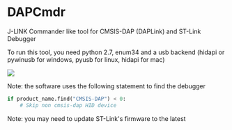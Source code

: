 # DAPCmdr
J-LINK Commander like tool for CMSIS-DAP (DAPLink) and ST-Link Debugger

To run this tool, you need python 2.7, enum34 and a usb backend (hidapi or pywinusb for windows, pyusb for linux, hidapi for mac)

![](https://github.com/XIVN1987/DAPCmdr/blob/master/截屏.jpg)

Note: the software uses the following statement to find the debugger
``` python 
if product_name.find("CMSIS-DAP") < 0:
    # Skip non cmsis-dap HID device
```

Note: you may need to update ST-Link's firmware to the latest
